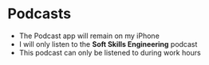 # Podcasts

- The Podcast app will remain on my iPhone
- I will only listen to the **Soft Skills Engineering** podcast
- This podcast can only be listened to during work hours
